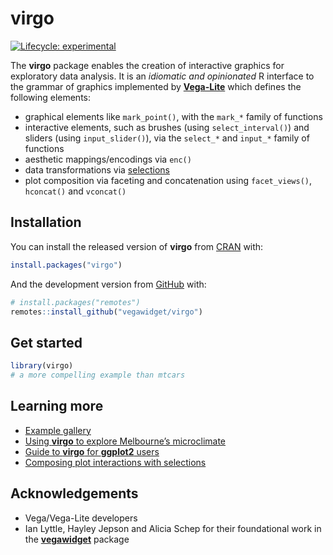 
<!-- README.md is generated from README.Rmd. Please edit that file -->

# virgo

<!-- badges: start -->

[![Lifecycle:
experimental](https://img.shields.io/badge/lifecycle-experimental-orange.svg)](https://www.tidyverse.org/lifecycle/#experimental)
<!-- badges: end -->

The **virgo** package enables the creation of interactive graphics for
exploratory data analysis. It is an *idiomatic and opinionated* R
interface to the grammar of graphics implemented by
[**Vega-Lite**](https://vega.github.io/vega-lite/) which defines the
following elements:

  - graphical elements like `mark_point()`, with the `mark_*` family of
    functions
  - interactive elements, such as brushes (using `select_interval()`)
    and sliders (using `input_slider()`), via the `select_*` and
    `input_*` family of functions
  - aesthetic mappings/encodings via `enc()`
  - data transformations via [selections]()
  - plot composition via faceting and concatenation using
    `facet_views()`, `hconcat()` and `vconcat()`

## Installation

You can install the released version of **virgo** from
[CRAN](https://CRAN.R-project.org) with:

``` r
install.packages("virgo")
```

And the development version from [GitHub](https://github.com/) with:

``` r
# install.packages("remotes")
remotes::install_github("vegawidget/virgo")
```

## Get started

``` r
library(virgo)
# a more compelling example than mtcars
```

## Learning more

  - [Example gallery]()
  - [Using **virgo** to explore Melbourne’s microclimate]()
  - [Guide to **virgo** for **ggplot2** users]()
  - [Composing plot interactions with selections]()

## Acknowledgements

  - Vega/Vega-Lite developers
  - Ian Lyttle, Hayley Jepson and Alicia Schep for their foundational
    work in the
    [**vegawidget**](https://vegawidget.github.io/vegawidget/) package
